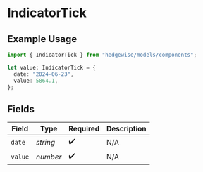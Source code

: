 # IndicatorTick

## Example Usage

```typescript
import { IndicatorTick } from "hedgewise/models/components";

let value: IndicatorTick = {
  date: "2024-06-23",
  value: 5864.1,
};
```

## Fields

| Field              | Type               | Required           | Description        |
| ------------------ | ------------------ | ------------------ | ------------------ |
| `date`             | *string*           | :heavy_check_mark: | N/A                |
| `value`            | *number*           | :heavy_check_mark: | N/A                |